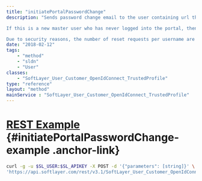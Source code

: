 ```yaml
---
title: "initiatePortalPasswordChange"
description: "Sends password change email to the user containing url that allows the user the change their password. This is the first step when a user wishes to change their password.  The url that is generated contains a one-time use token that is valid for only 24-hours. 

If this is a new master user who has never logged into the portal, then password reset will be initiated. Once a master user has logged into the portal, they must setup their security questions prior to logging out because master users are required to answer a security question during the password reset process.  Should a master user not have security questions defined and not remember their password in order to define the security questions, then they will need to contact support at live chat or Revenue Services for assistance. 

Due to security reasons, the number of reset requests per username are limited within a undisclosed timeframe. "
date: "2018-02-12"
tags:
    - "method"
    - "sldn"
    - "User"
classes:
    - "SoftLayer_User_Customer_OpenIdConnect_TrustedProfile"
type: "reference"
layout: "method"
mainService : "SoftLayer_User_Customer_OpenIdConnect_TrustedProfile"
---
```


# [REST Example](#initiatePortalPasswordChange-example) <a href="/article/rest/"><i class="fas fa-question"></i></a> {#initiatePortalPasswordChange-example .anchor-link} 
```bash
curl -g -u $SL_USER:$SL_APIKEY -X POST -d '{"parameters": [string]}' \
'https://api.softlayer.com/rest/v3.1/SoftLayer_User_Customer_OpenIdConnect_TrustedProfile/initiatePortalPasswordChange'
```
